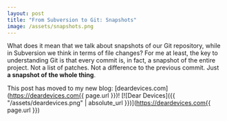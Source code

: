 ```yaml
---
layout: post
title: "From Subversion to Git: Snapshots"
image: /assets/snapshots.png
---
```


What does it mean that we talk about snapshots of our Git repository, while in Subversion we think in terms of file changes? For me at least, the key to understanding Git is that every commit is, in fact, a snapshot of the entire project. Not a list of patches. Not a difference to the previous commit. Just **a snapshot of the whole thing**.

<!--more-->

This post has moved to my new blog: [deardevices.com](https://deardevices.com{{ page.url }})!
[![Dear Devices]({{ "/assets/deardevices.png" | absolute_url }})](https://deardevices.com{{ page.url }})

